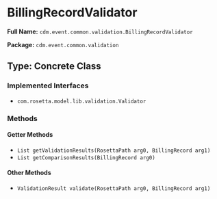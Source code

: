 # BillingRecordValidator

**Full Name:** `cdm.event.common.validation.BillingRecordValidator`

**Package:** `cdm.event.common.validation`

## Type: Concrete Class

### Implemented Interfaces

- `com.rosetta.model.lib.validation.Validator`

### Methods

#### Getter Methods

- `List getValidationResults(RosettaPath arg0, BillingRecord arg1)`
- `List getComparisonResults(BillingRecord arg0)`

#### Other Methods

- `ValidationResult validate(RosettaPath arg0, BillingRecord arg1)`

